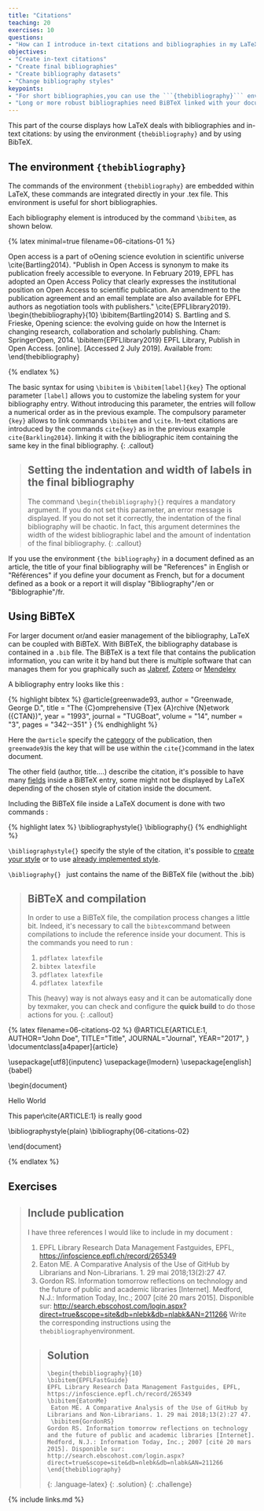```yaml
---
title: "Citations"
teaching: 20
exercises: 10
questions:
- "How can I introduce in-text citations and bibliographies in my LaTeX document?"
objectives:
- "Create in-text citations"
- "Create final bibliographies"
- "Create bibliography datasets"
- "Change bibliography styles"
keypoints:
- "For short bibliographies,you can use the ```{thebibliography}``` environment"
- "Long or more robust bibliographies need BiBTeX linked with your document"
---
```


This part of the course displays how LaTeX deals with bibliographies and in-text citations: by using the environment ```{thebibliography}``` and by using BibTeX.

## The environment ```{thebibliography}```

The commands of the environment ```{thebibliography}``` are embedded within LaTeX, these commands are integrated directly in your .tex file. This environment is useful for short bibliographies.

Each bibliography element is introduced by the command ```\bibitem```, as shown below.


{% latex minimal=true filename=06-citations-01 %}

Open access is a part of oOening science evolution in scientific universe \cite{Bartling2014}.
"Publish in Open Access is synonym to make its publication freely accessible to everyone. In February 2019, EPFL has adopted an Open Access Policy that clearly expresses the institutional position on Open Access to scientific
publication. An amendment to the publication agreement and an email template are also available for EPFL authors as negotiation tools with publishers." \cite{EPFLlibrary2019}.
 \begin{thebibliography}{10}
  \bibitem{Bartling2014}
  S. Bartling and S. Frieske, Opening science: the evolving guide on how the Internet is changing research, collaboration and scholarly publishing. Cham: SpringerOpen, 2014.
  \bibitem{EPFLlibrary2019}
  EPFL Library, Publish in Open Access. [online]. [Accessed 2 July 2019]. Available from:
  \end{thebibliography}

{% endlatex %}

The basic syntax for using ```\bibitem``` is ```\bibitem[label]{key}```
The optional parameter ```[label]``` allows you to customize the labeling system for your bibliography entry. Without introducing this parameter, the entries will follow a numerical order as in the previous example.
The compulsory parameter ```{key}``` allows to link commands ```\bibitem``` and ```\cite```.
In-text citations are introduced by the commands ```cite{key}``` as in the previous example ```cite{Barkling2014}```. linking it with the bibliographic item containing the same key in the final bibliography.
{: .callout}


> ## Setting the indentation and width of labels in the final bibliography
> The command ```\begin{thebibliography}{}``` requires a mandatory argument. If you do not set this parameter, an error message is displayed. If you do not set it correctly, the indentation of the final
bibliography will be chaotic. In fact, this argument determines the width of the widest bibliographic label and the amount of indentation of the final bibliography.
{: .callout}


If you use the environment ```{the bibliography}``` in a document defined as an article, the title of your final
bibliography will be "References" in English or "Références" if you define your document as French, but for a document defined as a book or a report it will display
"Bibliography"/en or "Biblographie"/fr.

## Using BiBTeX

For larger document or/and easier management of the bibliography, LaTeX can be coupled with BiBTeX.
With BiBTeX, the bibliography database is contained in a ```.bib``` file.
The BiBTeX is a text file that contains the publication information, you can write it by hand but there is multiple software that can manages them for you graphically such as [Jabref](https://www.jabref.org/),
 [Zotero](https://www.zotero.org/) or [Mendeley](https://www.mendeley.com/)

A bibliography entry looks like this :

{% highlight bibtex %}
@article{greenwade93,
    author  = "Greenwade, George D.",
    title   = "The {C}omprehensive {T}ex {A}rchive {N}etwork ({CTAN})",
    year    = "1993",
    journal = "TUGBoat",
    volume  = "14",
    number  = "3",
    pages   = "342--351"
}
{% endhighlight %}


Here the ```@article``` specify the [category](http://newton.ex.ac.uk/tex/pack/bibtex/btxdoc/node6.html) of the publication, then ```greenwade93```is the key that will be use within the ```cite{}```command in the latex document.

The other field (author, title....) describe the citation, it's possible to have many [fields](http://newton.ex.ac.uk/tex/pack/bibtex/btxdoc/node7.html) inside a BiBTeX entry, some might not be displayed by LaTeX depending of the chosen style of citation inside the document.

Including the BiBTeX file inside a LaTeX document is done with two commands :

{% highlight latex %}
\bibliographystyle{}
\bibliography{}
{% endhighlight %}

```\bibliographystyle{}``` specify the style of the citation, it's possible to [create your style](http://chgarms.com/archives/87) or to use [already implemented style](https://www.overleaf.com/learn/latex/Bibtex_bibliography_styles).

```\bibliography{} ``` just contains the name of the BiBTeX file (without the .bib)

> ## BiBTeX and compilation
>
> In order to use a BiBTeX file, the compilation process changes a little bit. Indeed, it's necessary to call the ```bibtex```command between compilations to include the reference inside your document.
> This is the commands you need to run :
> 1. ```pdflatex latexfile```
> 2. ```bibtex latexfile```
> 3. ```pdflatex latexfile```
> 4. ```pdflatex latexfile```
>
> This (heavy) way is not always easy and it can be automatically done by texmaker, you can check and configure the **quick build** to do those actions for you.
{: .callout}

{% latex filename=06-citations-02  %}
<bib>
@ARTICLE{ARTICLE:1,
    AUTHOR="John Doe",
    TITLE="Title",
    JOURNAL="Journal",
    YEAR="2017",
}
</bib>
\documentclass[a4paper]{article}

\usepackage[utf8]{inputenc}
\usepackage{lmodern}
\usepackage[english]{babel}


\begin{document}

  Hello World

  This paper\cite{ARTICLE:1} is really good

\bibliographystyle{plain}
\bibliography{06-citations-02}


\end{document}

{% endlatex %}

## Exercises

> ## Include publication
> I have three references I would like to include in my document :
> 1. EPFL Library Research Data Management Fastguides, EPFL, https://infoscience.epfl.ch/record/265349
> 1. Eaton ME. A Comparative Analysis of the Use of GitHub by Librarians and Non-Librarians. 1. 29 mai 2018;13(2):27 47.
> 1. Gordon RS. Information tomorrow reflections on technology and the future of public and academic libraries [Internet]. Medford, N.J.: Information Today, Inc.; 2007 [cité 20 mars 2015]. Disponible sur: http://search.ebscohost.com/login.aspx?direct=true&scope=site&db=nlebk&db=nlabk&AN=211266
>  Write the corresponding instructions using the ```thebibliography```environment.
> 
> > ## Solution
> > ~~~
> > \begin{thebibliography}{10}
> > \bibitem{EPFLFastGuide}
> > EPFL Library Research Data Management Fastguides, EPFL, https://infoscience.epfl.ch/record/265349
> > \bibitem{EatonMe}
> >  Eaton ME. A Comparative Analysis of the Use of GitHub by Librarians and Non-Librarians. 1. 29 mai 2018;13(2):27 47.
> >  \bibitem{GordonRS}
  > > Gordon RS. Information tomorrow reflections on technology and the future of public and academic libraries [Internet]. Medford, N.J.: Information Today, Inc.; 2007 [cité 20 mars 2015]. Disponible sur: http://search.ebscohost.com/login.aspx?direct=true&scope=site&db=nlebk&db=nlabk&AN=211266
> > \end{thebibliography}
> > ~~~
> >{: .language-latex}
> {: .solution}
{: .challenge}


{% include links.md %}
